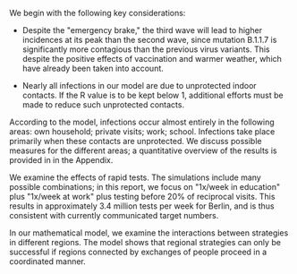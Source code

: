 We begin with the following key considerations:

- Despite the "emergency brake," the third wave will lead to higher incidences at its peak than the second wave, since mutation B.1.1.7 is significantly more contagious than the previous virus variants. This despite the positive effects of vaccination and warmer weather, which have already been taken into account.

- Nearly all infections in our model are due to unprotected indoor contacts. If the R value is to be kept below 1, additional efforts must be made to reduce such unprotected contacts.

According to the model, infections occur almost entirely in the following areas: own household; private visits; work; school. Infections take place primarily when these contacts are unprotected. We discuss possible measures for the different areas; a quantitative overview of the results is provided in in the Appendix.

We examine the effects of rapid tests. The simulations include many possible combinations; in this report, we focus on "1x/week in education" plus "1x/week at work" plus testing before 20% of reciprocal visits. This results in approximately 3.4 million tests per week for Berlin, and is thus consistent with currently communicated target numbers.

In our mathematical model, we examine the interactions between strategies in different regions. The model shows that regional strategies can only be successful if regions connected by exchanges of people proceed in a coordinated manner.
